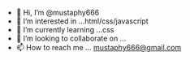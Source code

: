 - 👋 Hi, I’m @mustaphy666
- 👀 I’m interested in ...html/css/javascript
- 🌱 I’m currently learning ...css
- 💞️ I’m looking to collaborate on ...
- 📫 How to reach me ... mustaphy666@gmail.com

<!---
mustaphy666/mustaphy666 is a ✨ special ✨ repository because its `README.md` (this file) appears on your GitHub profile.
You can click the Preview link to take a look at your changes.
--->
